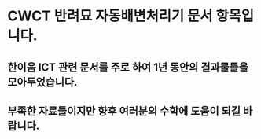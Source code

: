 # CWCT 반려묘 자동배변처리기 문서 항목입니다.
## 한이음 ICT 관련 문서를 주로 하여 1년 동안의 결과물들을 모아두었습니다.
## 부족한 자료들이지만 향후 여러분의 수학에 도움이 되길 바랍니다.
